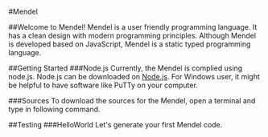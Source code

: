 #Mendel

##Welcome to Mendel!
Mendel is a user friendly programming language. It has a clean design with modern programming principles. 
Although Mendel is developed based on JavaScript, Mendel is a static typed programming language.

##Getting  Started
###Node.js
Currently, the Mendel is complied using node.js. Node.js can be downloaded on [Node.js](https://nodejs.org).
For Windows user, it might be helpful to have software like PuTTy on your computer.

###Sources
To download the sources for the Mendel, open a terminal and  type in following command.
<TTYs go here>

##Testing
###HelloWorld
Let's generate your first Mendel code. 
